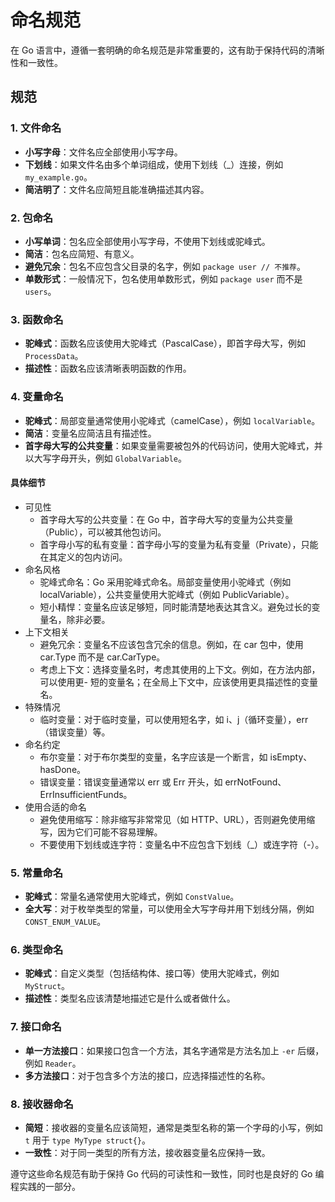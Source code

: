 # 命名规范

在 Go 语言中，遵循一套明确的命名规范是非常重要的，这有助于保持代码的清晰性和一致性。

## 规范

### 1. 文件命名

- **小写字母**：文件名应全部使用小写字母。
- **下划线**：如果文件名由多个单词组成，使用下划线（_）连接，例如 `my_example.go`。
- **简洁明了**：文件名应简短且能准确描述其内容。

### 2. 包命名

- **小写单词**：包名应全部使用小写字母，不使用下划线或驼峰式。
- **简洁**：包名应简短、有意义。
- **避免冗余**：包名不应包含父目录的名字，例如 `package user // 不推荐`。
- **单数形式**：一般情况下，包名使用单数形式，例如 `package user` 而不是 `users`。

### 3. 函数命名

- **驼峰式**：函数名应该使用大驼峰式（PascalCase），即首字母大写，例如 `ProcessData`。
- **描述性**：函数名应该清晰表明函数的作用。

### 4. 变量命名

- **驼峰式**：局部变量通常使用小驼峰式（camelCase），例如 `localVariable`。
- **简洁**：变量名应简洁且有描述性。
- **首字母大写的公共变量**：如果变量需要被包外的代码访问，使用大驼峰式，并以大写字母开头，例如 `GlobalVariable`。

#### 具体细节

- 可见性  
  - 首字母大写的公共变量：在 Go 中，首字母大写的变量为公共变量（Public），可以被其他包访问。
  - 首字母小写的私有变量：首字母小写的变量为私有变量（Private），只能在其定义的包内访问。
- 命名风格
  - 驼峰式命名：Go 采用驼峰式命名。局部变量使用小驼峰式（例如 localVariable），公共变量使用大驼峰式（例如 PublicVariable）。
  - 短小精悍：变量名应该足够短，同时能清楚地表达其含义。避免过长的变量名，除非必要。
- 上下文相关
  - 避免冗余：变量名不应该包含冗余的信息。例如，在 car 包中，使用 car.Type 而不是 car.CarType。
  - 考虑上下文：选择变量名时，考虑其使用的上下文。例如，在方法内部，可以使用更- 短的变量名；在全局上下文中，应该使用更具描述性的变量名。
- 特殊情况
  - 临时变量：对于临时变量，可以使用短名字，如 i、j（循环变量），err（错误变量）等。
- 命名约定
  - 布尔变量：对于布尔类型的变量，名字应该是一个断言，如 isEmpty、hasDone。
  - 错误变量：错误变量通常以 err 或 Err 开头，如 errNotFound、ErrInsufficientFunds。
- 使用合适的命名
  - 避免使用缩写：除非缩写非常常见（如 HTTP、URL），否则避免使用缩写，因为它们可能不容易理解。
  - 不要使用下划线或连字符：变量名中不应包含下划线（_）或连字符（-）。

### 5. 常量命名

- **驼峰式**：常量名通常使用大驼峰式，例如 `ConstValue`。
- **全大写**：对于枚举类型的常量，可以使用全大写字母并用下划线分隔，例如 `CONST_ENUM_VALUE`。

### 6. 类型命名

- **驼峰式**：自定义类型（包括结构体、接口等）使用大驼峰式，例如 `MyStruct`。
- **描述性**：类型名应该清楚地描述它是什么或者做什么。

### 7. 接口命名

- **单一方法接口**：如果接口包含一个方法，其名字通常是方法名加上 `-er` 后缀，例如 `Reader`。
- **多方法接口**：对于包含多个方法的接口，应选择描述性的名称。

### 8. 接收器命名

- **简短**：接收器的变量名应该简短，通常是类型名称的第一个字母的小写，例如 `t` 用于 `type MyType struct{}`。
- **一致性**：对于同一类型的所有方法，接收器变量名应保持一致。

遵守这些命名规范有助于保持 Go 代码的可读性和一致性，同时也是良好的 Go 编程实践的一部分。
